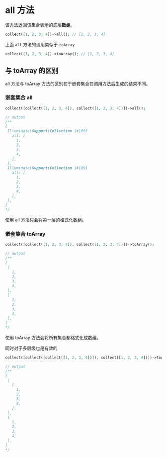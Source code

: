 # all 方法

该方法返回该集合表示的底层**数组**。

```php
collect([1, 2, 3, 4])->all(); // [1, 2, 3, 4]
```

上面 `all` 方法的调用类似于 `toArray`

```php
collect([1, 2, 3, 4])->toArray(); // [1, 2, 3, 4]
```

## 与 toArray 的区别

all 方法与 toArray 方法的区别在于嵌套集合在调用方法后生成的结果不同。

### 嵌套集合 all
```php
collect([collect([1, 2, 3, 4]), collect([1, 2, 3, 4])])->all();

// output
/**
[
 Illuminate\Support\Collection {#1092
   all: [
     1,
     2,
     3,
     4,
   ],
 },
 Illuminate\Support\Collection {#1091
   all: [
     1,
     2,
     3,
     4,
   ],
 },
]
*/
```

使用 all 方法只会将第一层的格式化数组。

### 嵌套集合 toArray
```php
collect([collect([1, 2, 3, 4]), collect([1, 2, 3, 4])])->toArray();

// output
/**
[
 [
   1,
   2,
   3,
   4,
 ],
 [
   1,
   2,
   3,
   4,
 ],
]
*/
```
使用 toArray 方法会将所有集合都格式化成数组。

同时对于多层级也是有效的

```php
collect([collect([collect([1, 2, 3, 4])]), collect([1, 2, 3, 4])])->toArray();

// output
/**
[
 [
   [
     1,
     2,
     3,
     4,
   ],
 ],
 [
   1,
   2,
   3,
   4,
 ],
]
*/
```
